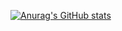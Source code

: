 [![Anurag's GitHub stats](https://github-readme-stats.vercel.app/api?username=GustaLunaProg)](https://github.com/GustaLunaProg/github-readme-stats)
